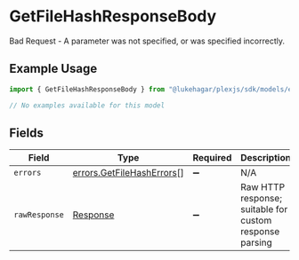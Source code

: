 # GetFileHashResponseBody

Bad Request - A parameter was not specified, or was specified incorrectly.

## Example Usage

```typescript
import { GetFileHashResponseBody } from "@lukehagar/plexjs/sdk/models/errors";

// No examples available for this model
```

## Fields

| Field                                                                         | Type                                                                          | Required                                                                      | Description                                                                   |
| ----------------------------------------------------------------------------- | ----------------------------------------------------------------------------- | ----------------------------------------------------------------------------- | ----------------------------------------------------------------------------- |
| `errors`                                                                      | [errors.GetFileHashErrors](../../../sdk/models/errors/getfilehasherrors.md)[] | :heavy_minus_sign:                                                            | N/A                                                                           |
| `rawResponse`                                                                 | [Response](https://developer.mozilla.org/en-US/docs/Web/API/Response)         | :heavy_minus_sign:                                                            | Raw HTTP response; suitable for custom response parsing                       |